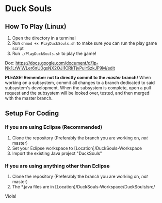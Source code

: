 # Duck Souls

## How To Play (Linux)
1. Open the directory in a terminal
2. Run ```chmod +x PlayDuckSouls.sh``` to make sure you can run the play game script
3. Run ```./PlayDuckSouls.sh``` to play the game!

Doc: https://docs.google.com/document/d/1p-Nk1LrWiWLer6nU0gxNX2OJi1CRkTjvPulrSzkJF9M/edit

**PLEASE! Remember not to directly commit to the _master_ branch!**
When working on a subsystem, commit all changes to a branch dedicated to said subsystem's development. When the subsystem is complete, open a pull request and the subsystem will be looked over, tested, and then merged with the master branch.

## Setup For Coding

### If you are using Eclipse (Recommended)
1. Clone the repository (Preferably the branch you are working on, _not_ master)
2. Set your Eclipse workspace to [Location]/DuckSouls-Workspace
3. Import the existing Java project "DuckSouls"

### If you are using anything other than Eclipse
1. Clone the repository (Preferably the branch you are working on, _not_ master)
2. The \*.java files are in [Location]/DuckSouls-Workspace/DuckSouls/src/

Viola! 
